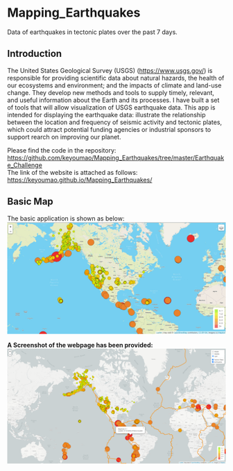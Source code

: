 # Mapping_Earthquakes

Data of earthquakes in tectonic plates over the past 7 days.

## Introduction

The United States Geological Survey (USGS) (https://www.usgs.gov/) is responsible for providing scientific data about natural hazards, the health of our ecosystems and environment; and the impacts of climate and land-use change. They develop new methods and tools to supply timely, relevant, and useful information about the Earth and its processes. I have built a set of tools that will allow visualization of USGS earthquake data. This app is intended for displaying the earthquake data: illustrate the relationship between the location and frequency of seismic activity and tectonic plates, which could attract potential funding agencies or industrial sponsors to support rearch on improving our planet. 

Please find the code in the repository:
<https://github.com/keyoumao/Mapping_Earthquakes/tree/master/Earthquake_Challenge> <br>
The link of the website is attached as follows:
<https://keyoumao.github.io/Mapping_Earthquakes/>

## Basic Map
The basic application is shown as below:
![alt text](https://github.com/keyoumao/Mapping_Earthquakes/blob/master/Earthquakes_past7days/Capture.JPG)


**A Screenshot of the webpage has been provided:**
![alt text](https://github.com/keyoumao/Mapping_Earthquakes/blob/master/Annotation%202020-06-28%20213311.png)
